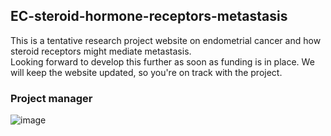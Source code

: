 ## EC-steroid-hormone-receptors-metastasis

This is a tentative research project website on endometrial cancer and how steroid receptors might mediate metastasis.    
Looking forward to develop this further as soon as funding is in place. We will keep the website updated, so you're on track with the project.   

### Project manager

![image](https://user-images.githubusercontent.com/106494533/170892838-b6b1b130-438b-4730-98f1-2648664dc87e.png)
